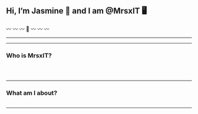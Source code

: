 ## Hi, I’m Jasmine 🌻 and I am @MrsxIT 🖥️

〰️   〰️   〰️   👋   〰️   〰️   〰️

---

---

### Who is MrsxIT?

```I am new to tech and new to GitHub.
```
```I am new to coding and programming languages
```
```I work in data management and anaylsis
```

---
### What am I about?

```I am a newbie-tech-geek who enjoys playing with and working with data management.
```

---

<!---
MrsxIT/MrsxIT is a ✨ special ✨ repository because its `README.md` (this file) appears on your GitHub profile.
You can click the Preview link to take a look at your changes.
--->
